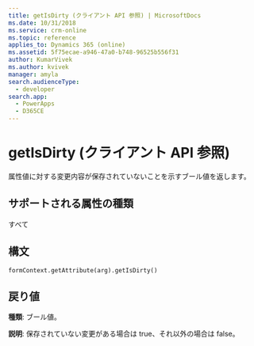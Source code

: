 ```yaml
---
title: getIsDirty (クライアント API 参照) | MicrosoftDocs
ms.date: 10/31/2018
ms.service: crm-online
ms.topic: reference
applies_to: Dynamics 365 (online)
ms.assetid: 5f75ecae-a946-47a0-b748-96525b556f31
author: KumarVivek
ms.author: kvivek
manager: amyla
search.audienceType:
  - developer
search.app:
  - PowerApps
  - D365CE
---
```

# <a name="getisdirty-client-api-reference"></a>getIsDirty (クライアント API 参照)



属性値に対する変更内容が保存されていないことを示すブール値を返します。 

## <a name="attribute-types-supported"></a>サポートされる属性の種類

すべて

## <a name="syntax"></a>構文

`formContext.getAttribute(arg).getIsDirty()`

## <a name="return-value"></a>戻り値

**種類**: ブール値。 

**説明**: 保存されていない変更がある場合は true、それ以外の場合は false。